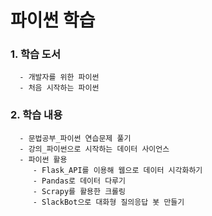 # 파이썬 학습
### 1. 학습 도서
      - 개발자를 위한 파이썬
      - 처음 시작하는 파이썬
### 2. 학습 내용
      - 문법공부_파이썬 연습문제 풀기
      - 강의_파이썬으로 시작하는 데이터 사이언스
      - 파이썬 활용
         - Flask_API를 이용해 웹으로 데이터 시각화하기
         - Pandas로 데이터 다루기
         - Scrapy를 활용한 크롤링
         - SlackBot으로 대화형 질의응답 봇 만들기
